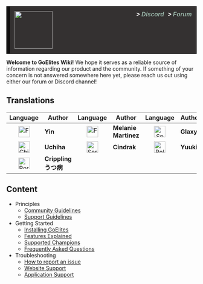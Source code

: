 <style>
@font-face {
  font-family: "UniSans";
  src: url(rtfd-css/Uni%20Sans%20Heavy%20Italic.otf) format("truetype");
}

.good_announcement {
    background-color: #343131;
	border: 1px solid #0f0e0e;
	border-left: 10px solid #0f0e0e;
	font-size: 16px;
	margin-bottom: 12px;
	text-align: left; 
	padding: 12px; 
	color: white;
}
a.header_link {
	display: inline;
	float: right;
	margin-left: 10px;
    font-family: UniSans,sans-serif;
    font-style: italic;
    font-weight: 700;
	text-decoration: none;
	color: #97b3a6;
}
a.header_link:hover {
	text-decoration:none;
	color: #fcfcfc;
}
a.header_link:visited {
	text-decoration:none;
}
a.header_link span {
	color: #fcfcfc;
}
</style>

<div class="good_announcement"> 
    <img src="https://s.put.re/hzytMBa.png" style="width: 100px;">
    <a class="header_link" href="https://goelites.net"><span>></span> Forum</a>
    <a class="header_link" href="https://discord.gg/m7RctYk"><span>></span> Discord</a>
</div>

**Welcome to GoElites Wiki!** We hope it serves as a reliable source of information regarding our product and the community. If something of your concern is not answered somewhere here yet, please reach us out using either our forum or Discord channel!

## Translations

| Language | Author | Language | Author | Language | Author |
|:--:|--|:--:|--|:--:|--|
| <a href="http://goeliteswiki.readthedocs.io/en/latest/"><img src="https://emojipedia-us.s3.amazonaws.com/thumbs/120/twitter/131/flag-for-united-kingdom_1f1ec-1f1e7.png" alt="French" style="width: 30px;"/></a> | **Yin** | <a href="http://goeliteswiki.readthedocs.io/fr/latest/"><img src="https://emojipedia-us.s3.amazonaws.com/thumbs/120/twitter/131/flag-for-france_1f1eb-1f1f7.png" alt="French" style="width: 30px;"/></a> | **Melanie Martinez** | <a href="http://goeliteswiki.readthedocs.io/es/latest/"><img src="https://emojipedia-us.s3.amazonaws.com/thumbs/120/twitter/131/flag-for-spain_1f1ea-1f1f8.png" alt="Spain" style="width: 30px;"/></a> | **Glaxy** |
| <a href="http://goeliteswiki.readthedocs.io/zh/latest/"><img src="https://emojipedia-us.s3.amazonaws.com/thumbs/120/twitter/131/flag-for-china_1f1e8-1f1f3.png" alt="China" style="width: 30px;"/></a> | **Uchiha** | <a href="http://goeliteswiki.readthedocs.io/sr/latest/"><img src="https://emojipedia-us.s3.amazonaws.com/thumbs/120/twitter/131/flag-for-serbia_1f1f7-1f1f8.png" alt="Serbia" style="width: 30px;"/></a> | **Cindrak** | <a href="http://goeliteswiki.readthedocs.io/pl/latest/"><img src="https://emojipedia-us.s3.amazonaws.com/thumbs/120/twitter/131/flag-for-poland_1f1f5-1f1f1.png" alt="Poland" style="width: 30px;"/></a> | **Yuuki** |
| <a href="http://goeliteswiki.readthedocs.io/pt/latest/"><img src="https://emojipedia-us.s3.amazonaws.com/thumbs/120/twitter/131/flag-for-brazil_1f1e7-1f1f7.png" alt="Portuguese" style="width: 30px;"/></a> | **Crippling うつ病** |



## Content
- Principles
	- [Community Guidelines](CommunityPrinciples/CommunityGuidelines.md)
	- [Support Guidelines](CommunityPrinciples/SupportGuidelines.md)
- Getting Started
	- [Installing GoElites](GettingStarted/Installation.md)
	- [Features Explained](GettingStarted/Features.md)
	- [Supported Champions](GettingStarted/SupportedChampions.md)
	- [Frequently Asked Questions](GettingStarted/FrequentlyAskedQuestions.md)
- Troubleshooting
	- [How to report an issue](Troubleshooting/TroubleshootingReportGuide.md)
	- [Website Support](Troubleshooting/WebsiteTroubleshooting.md)
	- [Application Support](Troubleshooting/ApplicationTroubleshooting.md)
